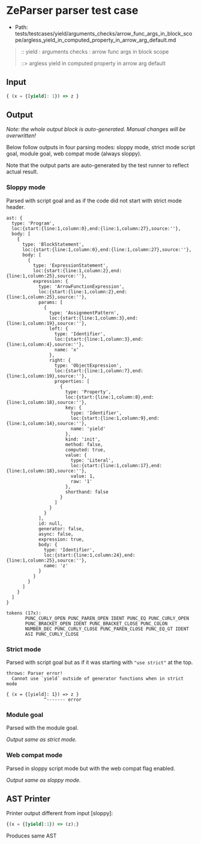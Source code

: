 # ZeParser parser test case

- Path: tests/testcases/yield/arguments_checks/arrow_func_args_in_block_scope/argless_yield_in_computed_property_in_arrow_arg_default.md

> :: yield : arguments checks : arrow func args in block scope
>
> ::> argless yield in computed property in arrow arg default

## Input

`````js
{ (x = {[yield]: 1}) => z }
`````

## Output

_Note: the whole output block is auto-generated. Manual changes will be overwritten!_

Below follow outputs in four parsing modes: sloppy mode, strict mode script goal, module goal, web compat mode (always sloppy).

Note that the output parts are auto-generated by the test runner to reflect actual result.

### Sloppy mode

Parsed with script goal and as if the code did not start with strict mode header.

`````
ast: {
  type: 'Program',
  loc:{start:{line:1,column:0},end:{line:1,column:27},source:''},
  body: [
    {
      type: 'BlockStatement',
      loc:{start:{line:1,column:0},end:{line:1,column:27},source:''},
      body: [
        {
          type: 'ExpressionStatement',
          loc:{start:{line:1,column:2},end:{line:1,column:25},source:''},
          expression: {
            type: 'ArrowFunctionExpression',
            loc:{start:{line:1,column:2},end:{line:1,column:25},source:''},
            params: [
              {
                type: 'AssignmentPattern',
                loc:{start:{line:1,column:3},end:{line:1,column:19},source:''},
                left: {
                  type: 'Identifier',
                  loc:{start:{line:1,column:3},end:{line:1,column:4},source:''},
                  name: 'x'
                },
                right: {
                  type: 'ObjectExpression',
                  loc:{start:{line:1,column:7},end:{line:1,column:19},source:''},
                  properties: [
                    {
                      type: 'Property',
                      loc:{start:{line:1,column:8},end:{line:1,column:18},source:''},
                      key: {
                        type: 'Identifier',
                        loc:{start:{line:1,column:9},end:{line:1,column:14},source:''},
                        name: 'yield'
                      },
                      kind: 'init',
                      method: false,
                      computed: true,
                      value: {
                        type: 'Literal',
                        loc:{start:{line:1,column:17},end:{line:1,column:18},source:''},
                        value: 1,
                        raw: '1'
                      },
                      shorthand: false
                    }
                  ]
                }
              }
            ],
            id: null,
            generator: false,
            async: false,
            expression: true,
            body: {
              type: 'Identifier',
              loc:{start:{line:1,column:24},end:{line:1,column:25},source:''},
              name: 'z'
            }
          }
        }
      ]
    }
  ]
}

tokens (17x):
       PUNC_CURLY_OPEN PUNC_PAREN_OPEN IDENT PUNC_EQ PUNC_CURLY_OPEN
       PUNC_BRACKET_OPEN IDENT PUNC_BRACKET_CLOSE PUNC_COLON
       NUMBER_DEC PUNC_CURLY_CLOSE PUNC_PAREN_CLOSE PUNC_EQ_GT IDENT
       ASI PUNC_CURLY_CLOSE
`````

### Strict mode

Parsed with script goal but as if it was starting with `"use strict"` at the top.

`````
throws: Parser error!
  Cannot use `yield` outside of generator functions when in strict mode

{ (x = {[yield]: 1}) => z }
              ^------- error
`````


### Module goal

Parsed with the module goal.

_Output same as strict mode._

### Web compat mode

Parsed in sloppy script mode but with the web compat flag enabled.

_Output same as sloppy mode._

## AST Printer

Printer output different from input [sloppy]:

````js
{(x = {[yield]:1}) => (z);}
````

Produces same AST
